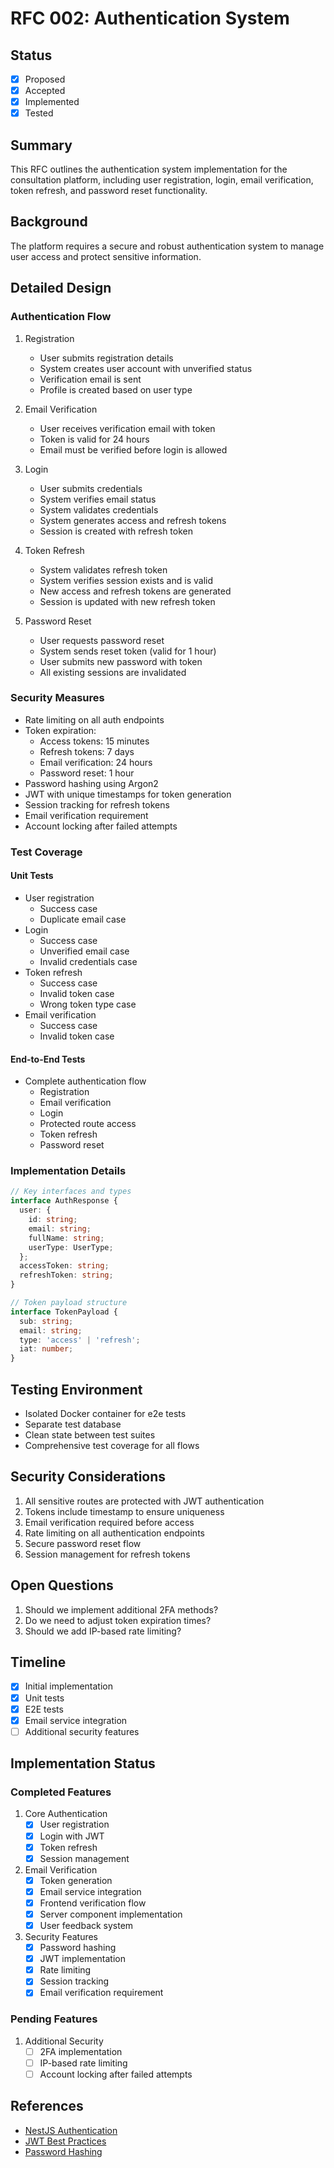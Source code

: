 # RFC 002: Authentication System

## Status
- [x] Proposed
- [x] Accepted
- [x] Implemented
- [x] Tested

## Summary
This RFC outlines the authentication system implementation for the consultation platform, including user registration, login, email verification, token refresh, and password reset functionality.

## Background
The platform requires a secure and robust authentication system to manage user access and protect sensitive information.

## Detailed Design

### Authentication Flow
1. Registration
   - User submits registration details
   - System creates user account with unverified status
   - Verification email is sent
   - Profile is created based on user type

2. Email Verification
   - User receives verification email with token
   - Token is valid for 24 hours
   - Email must be verified before login is allowed

3. Login
   - User submits credentials
   - System verifies email status
   - System validates credentials
   - System generates access and refresh tokens
   - Session is created with refresh token

4. Token Refresh
   - System validates refresh token
   - System verifies session exists and is valid
   - New access and refresh tokens are generated
   - Session is updated with new refresh token

5. Password Reset
   - User requests password reset
   - System sends reset token (valid for 1 hour)
   - User submits new password with token
   - All existing sessions are invalidated

### Security Measures
- Rate limiting on all auth endpoints
- Token expiration:
  - Access tokens: 15 minutes
  - Refresh tokens: 7 days
  - Email verification: 24 hours
  - Password reset: 1 hour
- Password hashing using Argon2
- JWT with unique timestamps for token generation
- Session tracking for refresh tokens
- Email verification requirement
- Account locking after failed attempts

### Test Coverage
#### Unit Tests
- User registration
  - Success case
  - Duplicate email case
- Login
  - Success case
  - Unverified email case
  - Invalid credentials case
- Token refresh
  - Success case
  - Invalid token case
  - Wrong token type case
- Email verification
  - Success case
  - Invalid token case

#### End-to-End Tests
- Complete authentication flow
  - Registration
  - Email verification
  - Login
  - Protected route access
  - Token refresh
  - Password reset

### Implementation Details
```typescript
// Key interfaces and types
interface AuthResponse {
  user: {
    id: string;
    email: string;
    fullName: string;
    userType: UserType;
  };
  accessToken: string;
  refreshToken: string;
}

// Token payload structure
interface TokenPayload {
  sub: string;
  email: string;
  type: 'access' | 'refresh';
  iat: number;
}
```

## Testing Environment
- Isolated Docker container for e2e tests
- Separate test database
- Clean state between test suites
- Comprehensive test coverage for all flows

## Security Considerations
1. All sensitive routes are protected with JWT authentication
2. Tokens include timestamp to ensure uniqueness
3. Email verification required before access
4. Rate limiting on all authentication endpoints
5. Secure password reset flow
6. Session management for refresh tokens

## Open Questions
1. Should we implement additional 2FA methods?
2. Do we need to adjust token expiration times?
3. Should we add IP-based rate limiting?

## Timeline
- [x] Initial implementation
- [x] Unit tests
- [x] E2E tests
- [x] Email service integration
- [ ] Additional security features

## Implementation Status
### Completed Features
1. Core Authentication
   - [x] User registration
   - [x] Login with JWT
   - [x] Token refresh
   - [x] Session management

2. Email Verification
   - [x] Token generation
   - [x] Email service integration
   - [x] Frontend verification flow
   - [x] Server component implementation
   - [x] User feedback system

3. Security Features
   - [x] Password hashing
   - [x] JWT implementation
   - [x] Rate limiting
   - [x] Session tracking
   - [x] Email verification requirement

### Pending Features
1. Additional Security
   - [ ] 2FA implementation
   - [ ] IP-based rate limiting
   - [ ] Account locking after failed attempts

## References
- [NestJS Authentication](https://docs.nestjs.com/security/authentication)
- [JWT Best Practices](https://auth0.com/blog/jwt-authentication-best-practices/)
- [Password Hashing](https://cheatsheetseries.owasp.org/cheatsheets/Password_Storage_Cheat_Sheet.html) 